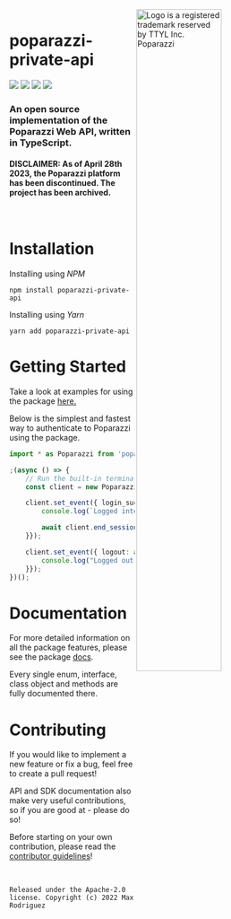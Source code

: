 <img src="https://user-images.githubusercontent.com/33995146/169403681-6f3abfb0-10f4-4c2c-9ef4-fe7704142b58.jpg" alt="Logo is a registered trademark reserved by TTYL Inc. Poparazzi" align="right" width="55%"/>

# poparazzi-private-api

![](https://img.shields.io/discord/981056143600267285?color=blue&label=Discord&logo=Discord&logoColor=white) ![](https://img.shields.io/github/last-commit/Max-Rodriguez/poparazzi-private-api) ![](https://img.shields.io/github/issues/Max-Rodriguez/poparazzi-private-api) ![](https://img.shields.io/github/license/Max-Rodriguez/poparazzi-private-api)

### An open source implementation of the Poparazzi Web API, written in TypeScript.
#### DISCLAIMER: As of April 28th 2023, the Poparazzi platform has been discontinued. The project has been archived.
<br>

# Installation
Installing using _NPM_
```
npm install poparazzi-private-api
```
Installing using _Yarn_
```
yarn add poparazzi-private-api
```

# Getting Started
Take a look at examples for using the package [here.](examples/)

Below is the simplest and fastest way to authenticate to Poparazzi using the package.
```typescript
import * as Poparazzi from 'poparazzi-private-api';

;(async () => {
    // Run the built-in terminal login prompt
    const client = new Poparazzi.Client({ interactive_login: true });

    client.set_event({ login_success: async () => {
        console.log(`Logged into Poparazzi!`);

        await client.end_session(); // Logout from Poparazzi
    }});

    client.set_event({ logout: async () => {
        console.log("Logged out of Poparazzi.");
    }});
})();
```

# Documentation
For more detailed information on all the package features, please see the package [docs](docs/README.md).

Every single enum, interface, class object and methods are fully documented there.

# Contributing
If you would like to implement a new feature or fix a bug, feel free to create a pull request!

API and SDK documentation also make very useful contributions, so if you are good at - please do so!

Before starting on your own contribution, please read the [contributor guidelines](CONTRIBUTING.md)!

<br>

```
Released under the Apache-2.0 license. Copyright (c) 2022 Max Rodriguez
```
